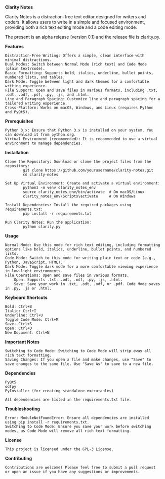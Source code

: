 **Clarity Notes**

Clarity Notes is a distraction-free text editor designed for writers and coders. It allows users to write in a simple and focused environment, providing both a rich text editing mode and a code editing mode.

The present is an alpha release (version 0.1) and the release file is clarity.py.

**Features**

    Distraction-Free Writing: Offers a simple, clean interface with minimal distractions.
    Dual Modes: Switch between Normal Mode (rich text) and Code Mode (plain text/code).
    Basic Formatting: Supports bold, italics, underline, bullet points, numbered lists, and tables.
    Dark Mode: Toggle between light and dark themes for a comfortable writing experience.
    File Support: Open and save files in various formats, including .txt, .odt, .odf, .pdf, .py, .js, and .html.
    Line and Paragraph Spacing: Customize line and paragraph spacing for a tailored writing experience.
    Cross-Platform: Works on macOS, Windows, and Linux (requires Python and PyQt5).

**Prerequisites**

    Python 3.x: Ensure that Python 3.x is installed on your system. You can download it from python.org.
    Virtual Environment (recommended): It is recommended to use a virtual environment to manage dependencies.

**Installation**

    Clone the Repository: Download or clone the project files from the repository:
            git clone https://github.com/yourusername/clarity-notes.git
            cd clarity-notes

    Set Up Virtual Environment: Create and activate a virtual environment:
            python3 -m venv clarity_notes_env
            source clarity_notes_env/bin/activate  # On macOS/Linux
            clarity_notes_env\Scripts\activate     # On Windows

    Install Dependencies: Install the required packages using requirements.txt:
            pip install -r requirements.txt

    Run Clarity Notes: Run the application:
            python clarity.py

**Usage**

    Normal Mode: Use this mode for rich text editing, including formatting options like bold, italics, underline, bullet points, and numbered lists.
    Code Mode: Switch to this mode for writing plain text or code (e.g., Python, JavaScript, HTML).
    Dark Mode: Toggle dark mode for a more comfortable viewing experience in low-light environments.
    File Operations: Open and save files in various formats.
        Open: Supports .txt, .odt, .odf, .py, .js, .html.
        Save: Save your work in .txt, .odt, .odf, or .pdf. Code Mode saves in .py, .js or .html.

**Keyboard Shortcuts**

    Bold: Ctrl+B
    Italic: Ctrl+I
    Underline: Ctrl+U
    Toggle Code Mode: Ctrl+M
    Save: Ctrl+S
    Open: Ctrl+O
    New Document: Ctrl+N

**Important Notes**

    Switching to Code Mode: Switching to Code Mode will strip away all rich text formatting.
    Saving Changes: If you open a file and make changes, use "Save" to save changes to the same file. Use "Save As" to save to a new file.

**Dependencies**

    PyQt5
    odfpy
    PyInstaller (for creating standalone executables)

    All dependencies are listed in the requirements.txt file.

**Troubleshooting**

    Error: ModuleNotFoundError: Ensure all dependencies are installed using pip install -r requirements.txt.
    Switching to Code Mode: Ensure you save your work before switching modes, as Code Mode will remove all rich text formatting.

**License**

    This project is licensed under the GPL-3 License.

**Contributing**

    Contributions are welcome! Please feel free to submit a pull request or open an issue if you have any suggestions or improvements.

